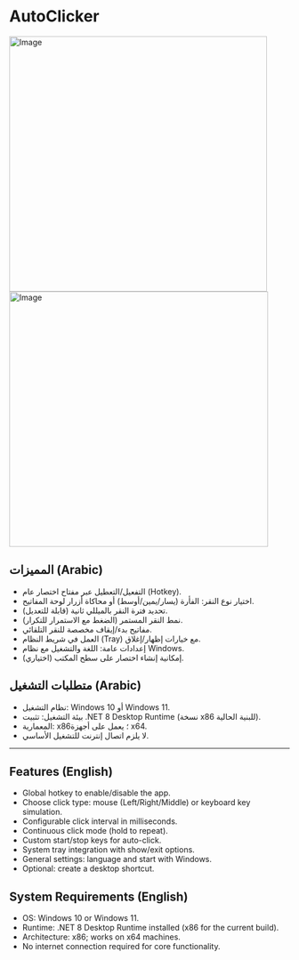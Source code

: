 # AutoClicker
<img width="463" height="459" alt="Image" src="https://github.com/user-attachments/assets/ac0edd47-0274-4a57-9783-bb1615bc5b53" />
<img width="465" height="459" alt="Image" src="https://github.com/user-attachments/assets/20382a3b-4349-43b2-affb-9fe2766f347e" />

## المميزات (Arabic)
- التفعيل/التعطيل عبر مفتاح اختصار عام (Hotkey).
- اختيار نوع النقر: الفأرة (يسار/يمين/أوسط) أو محاكاة أزرار لوحة المفاتيح.
- تحديد فترة النقر بالميللي ثانية (قابلة للتعديل).
- نمط النقر المستمر (الضغط مع الاستمرار للتكرار).
- مفاتيح بدء/إيقاف مخصصة للنقر التلقائي.
- العمل في شريط النظام (Tray) مع خيارات إظهار/إغلاق.
- إعدادات عامة: اللغة والتشغيل مع نظام Windows.
- إمكانية إنشاء اختصار على سطح المكتب (اختياري).

## متطلبات التشغيل (Arabic)
- نظام التشغيل: Windows 10 أو Windows 11.
- بيئة التشغيل: تثبيت .NET 8 Desktop Runtime (نسخة x86 للبنية الحالية).
- المعمارية: x86؛ يعمل على أجهزة x64.
- لا يلزم اتصال إنترنت للتشغيل الأساسي.

---

## Features (English)
- Global hotkey to enable/disable the app.
- Choose click type: mouse (Left/Right/Middle) or keyboard key simulation.
- Configurable click interval in milliseconds.
- Continuous click mode (hold to repeat).
- Custom start/stop keys for auto-click.
- System tray integration with show/exit options.
- General settings: language and start with Windows.
- Optional: create a desktop shortcut.

## System Requirements (English)
- OS: Windows 10 or Windows 11.
- Runtime: .NET 8 Desktop Runtime installed (x86 for the current build).
- Architecture: x86; works on x64 machines.
- No internet connection required for core functionality.
